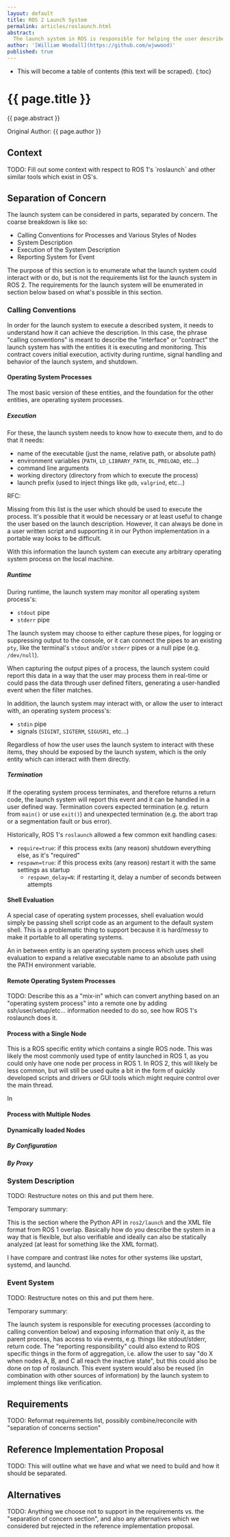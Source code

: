 ```yaml
---
layout: default
title: ROS 2 Launch System
permalink: articles/roslaunch.html
abstract:
  The launch system in ROS is responsible for helping the user describe the configuration of their system and then execute it as described. The configuration of the system includes what programs to run, what arguments to pass them, and ROS specific conventions which make it easy to reuse components throughout the system through configuration. Also, because the launch system is the entity that executes processes, it is also responsible for monitoring the state of processes in the system, then reporting and/or reacting to changes in the state of those processes.
author: '[William Woodall](https://github.com/wjwwood)'
published: true
---
```


- This will become a table of contents (this text will be scraped).
{:toc}

# {{ page.title }}

<div class="abstract" markdown="1">
{{ page.abstract }}
</div>

Original Author: {{ page.author }}

## Context

<div class="alert alert-warning" markdown="1">
TODO: Fill out some context with respect to ROS 1's `roslaunch` and other similar tools which exist in OS's.
</div>

## Separation of Concern

The launch system can be considered in parts, separated by concern.
The coarse breakdown is like so:

- Calling Conventions for Processes and Various Styles of Nodes
- System Description
- Execution of the System Description
- Reporting System for Event

The purpose of this section is to enumerate what the launch system could interact with or do, but is not the requirements list for the launch system in ROS 2.
The requirements for the launch system will be enumerated in section below based on what's possible in this section.

### Calling Conventions

In order for the launch system to execute a described system, it needs to understand how it can achieve the description.
In this case, the phrase "calling conventions" is meant to describe the "interface" or "contract" the launch system has with the entities it is executing and monitoring.
This contract covers initial execution, activity during runtime, signal handling and behavior of the launch system, and shutdown.

#### Operating System Processes

The most basic version of these entities, and the foundation for the other entities, are operating system processes.

##### Execution

For these, the launch system needs to know how to execute them, and to do that it needs:

- name of the executable (just the name, relative path, or absolute path)
- environment variables (`PATH`, `LD_LIBRARY_PATH`, `DL_PRELOAD`, etc...)
- command line arguments
- working directory (directory from which to execute the process)
- launch prefix (used to inject things like `gdb`, `valgrind`, etc...)

<div class="alert alert-warning" markdown="1">
RFC:

Missing from this list is the user which should be used to execute the process.
It's possible that it would be necessary or at least useful to change the user based on the launch description.
However, it can always be done in a user written script and supporting it in our Python implementation in a portable way looks to be difficult.
</div>

With this information the launch system can execute any arbitrary operating system process on the local machine.

##### Runtime

During runtime, the launch system may monitor all operating system process's:

- `stdout` pipe
- `stderr` pipe

The launch system may choose to either capture these pipes, for logging or suppressing output to the console, or it can connect the pipes to an existing `pty`, like the terminal's `stdout` and/or `stderr` pipes or a null pipe (e.g. `/dev/null`).

When capturing the output pipes of a process, the launch system could report this data in a way that the user may process them in real-time or could pass the data through user defined filters, generating a user-handled event when the filter matches.

In addition, the launch system may interact with, or allow the user to interact with, an operating system process's:

- `stdin` pipe
- signals (`SIGINT`, `SIGTERM`, `SIGUSR1`, etc...)

Regardless of how the user uses the launch system to interact with these items, they should be exposed by the launch system, which is the only entity which can interact with them directly.

##### Termination

If the operating system process terminates, and therefore returns a return code, the launch system will report this event and it can be handled in a user defined way.
Termination covers expected termination (e.g. return from `main()` or use `exit()`) and unexpected termination (e.g. the abort trap or a segmentation fault or bus error).

Historically, ROS 1's `roslaunch` allowed a few common exit handling cases:

- `require=true`: if this process exits (any reason) shutdown everything else, as it's "required"
- `respawn=true`: if this process exits (any reason) restart it with the same settings as startup
  - `respawn_delay=N`: if restarting it, delay a number of seconds between attempts

#### Shell Evaluation

A special case of operating system processes, shell evaluation would simply be passing shell script code as an argument to the default system shell.
This is a problematic thing to support because it is hard/messy to make it portable to all operating systems.

An in between entity is an operating system process which uses shell evaluation to expand a relative executable name to an absolute path using the PATH environment variable.

#### Remote Operating System Processes

<div class="alert alert-warning" markdown="1">
TODO: Describe this as a "mix-in" which can convert anything based on an "operating system process" into a remote one by adding ssh/user/setup/etc... information needed to do so, see how ROS 1's roslaunch does it.
</div>

#### Process with a Single Node

This is a ROS specific entity which contains a single ROS node.
This was likely the most commonly used type of entity launched in ROS 1, as you could only have one node per process in ROS 1.
In ROS 2, this will likely be less common, but will still be used quite a bit in the form of quickly developed scripts and drivers or GUI tools which might require control over the main thread.

In 

#### Process with Multiple Nodes

#### Dynamically loaded Nodes

##### By Configuration

##### By Proxy

### System Description

<div class="alert alert-warning" markdown="1">
TODO: Restructure notes on this and put them here.

Temporary summary:

This is the section where the Python API in `ros2/launch` and the XML file format from ROS 1 overlap.
Basically how do you describe the system in a way that is flexible, but also verifiable and ideally can also be statically analyzed (at least for something like the XML format).

I have compare and contrast like notes for other systems like upstart, systemd, and launchd. 
</div>

### Event System

<div class="alert alert-warning" markdown="1">
TODO: Restructure notes on this and put them here.

Temporary summary:

The launch system is responsible for executing processes (according to calling convention below) and exposing information that only it, as the parent process, has access to via events, e.g. things like stdout/stderr, return code.
The "reporting responsibility" could also extend to ROS specific things in the form of aggregation, i.e. allow the user to say "do X when nodes A, B, and C all reach the inactive state", but this could also be done on top of roslaunch.
This event system would also be reused (in combination with other sources of information) by the launch system to implement things like verification.
</div>

## Requirements

<div class="alert alert-warning" markdown="1">
TODO: Reformat requirements list, possibly combine/reconcile with "separation of concerns section"
</div>

## Reference Implementation Proposal

<div class="alert alert-warning" markdown="1">
TODO: This will outline what we have and what we need to build and how it should be separated.
</div>

## Alternatives

<div class="alert alert-warning" markdown="1">
TODO: Anything we choose not to support in the requirements vs. the "separation of concern section", and also any alternatives which we considered but rejected in the reference implementation proposal.
</div>
